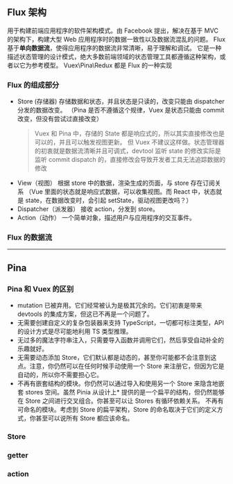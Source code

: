 <!--
 * @Description:
 * @Author: fengpu 1126120965@qq.com
 * @Date: 2024-09-13 12:43:41
 * @LastEditors: fengpu 1126120965@qq.com
 * @LastEditTime: 2024-09-18 11:06:07
 * @FilePath: \fengpu-study\work\Pina的理解.md
 * Endless Story. - NANA
-->
<!-- flux -->

## Flux 架构

用于构建前端应用程序的软件架构模式。由 Facebook 提出，解决在基于 MVC 的架构下，构建大型 Web 应用程序时的数据一致性以及数据流混乱的问题。
Flux 基于**单向数据流**，使得应用程序的数据流非常清晰，易于理解和调试。
它是一种描述状态管理的设计模式，绝大多数前端领域的状态管理工具都遵循这种架构，或者以它为参考模型。
Vuex\Pina\Redux 都是 Flux 的一种实现

### Flux 的组成部分

- Store (存储器)
  存储数据和状态，并且状态是只读的，改变只能由 dispatcher 分发的数据改变。
  （Pina 是否不遵循这个规律，Vuex 是状态只能由 commit 改变，但没有尝试过直接改变）
  > Vuex 和 Pina 中，存储的 State 都是响应式的，所以其实直接修改也是可以的，并且可以触发视图更新。
  > 但 Vuex 不建议这样做。状态管理器的初衷就是数据流清晰并且可调式，devtool 监听 state 的修改实际是监听 commit dispatch 的，直接修改会导致开发者工具无法追踪数据的修改
- View（视图）
  根据 store 中的数据，渲染生成的页面，与 store 存在订阅关系
  （Vue 里面的状态就是响应式数据，可以收集视图。而 React 中，状态就是 state，在数据改变时，会引起 setState，驱动视图更改吗？）
- Dispatcher（派发器）
  接收 action，分发到 store。
- Action（动作）
  一个简单对象，描述用户与应用程序的交互事件。

### Flux 的数据流

---

## Pina

### Pina 和 Vuex 的区别
* mutation 已被弃用。它们经常被认为是极其冗余的。它们初衷是带来 devtools 的集成方案，但这已不再是一个问题了。
* 无需要创建自定义的复杂包装器来支持 TypeScript，一切都可标注类型，API 的设计方式是尽可能地利用 TS 类型推理。
* 无过多的魔法字符串注入，只需要导入函数并调用它们，然后享受自动补全的乐趣就好。
* 无需要动态添加 Store，它们默认都是动态的，甚至你可能都不会注意到这点。注意，你仍然可以在任何时候手动使用一个 Store 来注册它，但因为它是自动的，所以你不需要担心它。
* 不再有嵌套结构的模块。你仍然可以通过导入和使用另一个 Store 来隐含地嵌套 stores 空间。虽然 Pinia 从设计上* 提供的是一个扁平的结构，但仍然能够在 Store 之间进行交叉组合。你甚至可以让 Stores 有循环依赖关系。
不再有可命名的模块。考虑到 Store 的扁平架构，Store 的命名取决于它们的定义方式，你甚至可以说所有 Store 都应该命名。

### Store
### getter
### action
